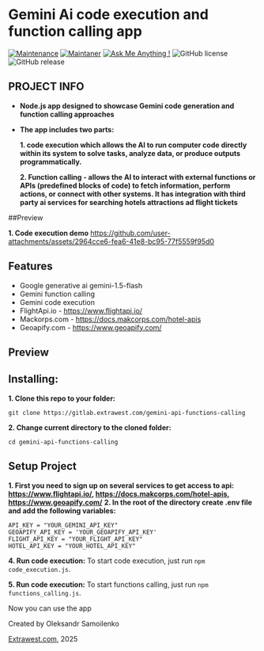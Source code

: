 # Gemini Ai code execution and function calling app

[![Maintenance](https://img.shields.io/badge/Maintained%3F-yes-green.svg)]()
[![Maintaner](https://img.shields.io/static/v1?label=Oleksandr%20Samoilenko&message=Maintainer&color=red)](mailto:oleksandr.samoilenko@extrawest.com)
[![Ask Me Anything !](https://img.shields.io/badge/Ask%20me-anything-1abc9c.svg)]()
![GitHub license](https://img.shields.io/github/license/Naereen/StrapDown.js.svg)
![GitHub release](https://img.shields.io/badge/release-v1.0.0-blue)

## PROJECT INFO

-   **Node.js app designed to showcase Gemini code generation and function calling approaches**

-   **The app includes two parts:**
  
    **1. code execution which allows the AI to run computer code directly within its system to solve tasks, analyze data, or produce outputs programmatically.**
    
    **2. Function calling - allows the AI to interact with external functions or APIs (predefined blocks of code) to fetch information, perform actions, or connect with other systems. It has integration with third party ai services for searching hotels attractions ad flight tickets**

##Preview

**1. Code execution demo**
https://github.com/user-attachments/assets/2964cce6-fea6-41e8-bc95-77f5559f95d0



## Features

-   Google generative ai gemini-1.5-flash
-   Gemini function calling
-   Gemini code execution
-   FlightApi.io - https://www.flightapi.io/
-   Mackorps.com - https://docs.makcorps.com/hotel-apis
-   Geoapify.com - https://www.geoapify.com/

## Preview

## Installing:

**1. Clone this repo to your folder:**

```
git clone https://gitlab.extrawest.com/gemini-api-functions-calling
```

**2. Change current directory to the cloned folder:**

```
cd gemini-api-functions-calling
```

## Setup Project

**1. First you need to sign up on several services to get access to api: https://www.flightapi.io/, https://docs.makcorps.com/hotel-apis, https://www.geoapify.com/**
**2. In the root of the directory create .env file and add the following variables:**

```
API_KEY = "YOUR_GEMINI_API_KEY"
GEOAPIFY_API_KEY = 'YOUR_GEOAPIFY_API_KEY'
FLIGHT_API_KEY = "YOUR_FLIGHT_API_KEY"
HOTEL_API_KEY = "YOUR_HOTEL_API_KEY"
```

**4. Run code execution:**
To start code execution, just run `npm code_execution.js`.

**5. Run code execution:**
To start functions calling, just run `npm functions_calling.js`.

Now you can use the app

Created by Oleksandr Samoilenko

[Extrawest.com](https://www.extrawest.com), 2025
